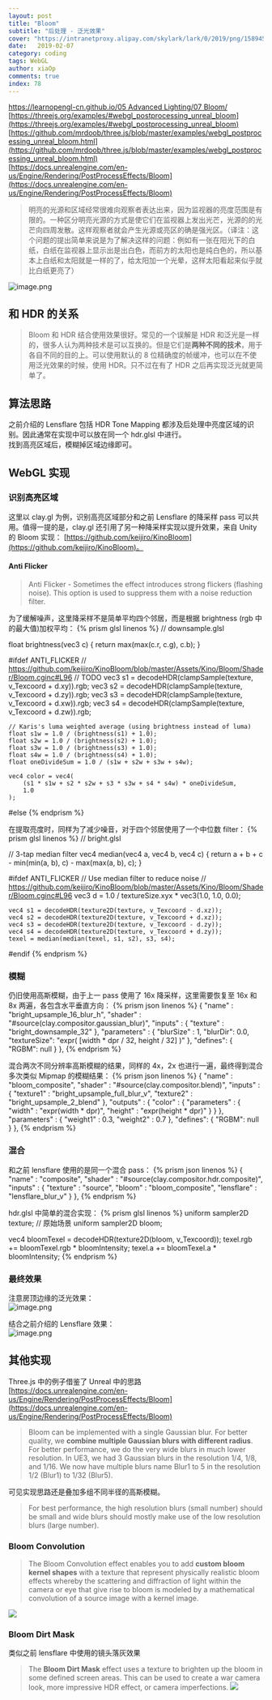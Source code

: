 ```yaml
---
layout: post
title: "Bloom"
subtitle: "后处理 - 泛光效果"
cover: "https://intranetproxy.alipay.com/skylark/lark/0/2019/png/158945/1549445823462-fbd7bfdc-88d5-4b4c-8ec4-49be5b013dea.png#align=left&display=inline&height=798&linkTarget=_blank&name=image.png&originHeight=1596&originWidth=2778&size=2161808&width=1389"
date:   2019-02-07
category: coding
tags: WebGL
author: xiaOp
comments: true
index: 78
---
```


[https://learnopengl-cn.github.io/05 Advanced Lighting/07 Bloom/](https://learnopengl-cn.github.io/05%20Advanced%20Lighting/07%20Bloom/)<br />[https://threejs.org/examples/#webgl_postprocessing_unreal_bloom](https://threejs.org/examples/#webgl_postprocessing_unreal_bloom)<br />[https://github.com/mrdoob/three.js/blob/master/examples/webgl_postprocessing_unreal_bloom.html](https://github.com/mrdoob/three.js/blob/master/examples/webgl_postprocessing_unreal_bloom.html)<br />[https://docs.unrealengine.com/en-us/Engine/Rendering/PostProcessEffects/Bloom](https://docs.unrealengine.com/en-us/Engine/Rendering/PostProcessEffects/Bloom)

> 明亮的光源和区域经常很难向观察者表达出来，因为监视器的亮度范围是有限的。一种区分明亮光源的方式是使它们在监视器上发出光芒，光源的的光芒向四周发散。这样观察者就会产生光源或亮区的确是强光区。（译注：这个问题的提出简单来说是为了解决这样的问题：例如有一张在阳光下的白纸，白纸在监视器上显示出是出白色，而前方的太阳也是纯白色的，所以基本上白纸和太阳就是一样的了，给太阳加一个光晕，这样太阳看起来似乎就比白纸更亮了）

![image.png](https://intranetproxy.alipay.com/skylark/lark/0/2019/png/158945/1549444409237-b8f87a00-16f9-4b53-807e-43b972422c7e.png#align=left&display=inline&height=218&linkTarget=_blank&name=image.png&originHeight=203&originWidth=696&size=229565&width=746)

## 和 HDR 的关系
> Bloom 和 HDR 结合使用效果很好。常见的一个误解是 HDR 和泛光是一样的，很多人认为两种技术是可以互换的。但是它们是**两种不同的技术**，用于各自不同的目的上。可以使用默认的 8 位精确度的帧缓冲，也可以在不使用泛光效果的时候，使用 HDR。只不过在有了 HDR 之后再实现泛光就更简单了。


## 算法思路

之前介绍的 Lensflare 包括 HDR Tone Mapping 都涉及后处理中亮度区域的识别。因此通常在实现中可以放在同一个 hdr.glsl 中进行。<br />找到高亮区域后，模糊掉区域边缘即可。

## WebGL 实现

### 识别高亮区域

这里以 clay.gl 为例，识别高亮区域部分和之前 Lensflare 的降采样 pass 可以共用。值得一提的是，clay.gl 还引用了另一种降采样实现以提升效果，来自 Unity 的 Bloom 实现： [https://github.com/keijiro/KinoBloom](https://github.com/keijiro/KinoBloom)。

#### Anti Flicker
> Anti Flicker - Sometimes the effect introduces strong flickers (flashing noise). This option is used to suppress them with a noise reduction filter.


为了缓解噪声，这里降采样不是简单平均四个邻居，而是根据 brightness (rgb 中的最大值)加权平均：
{% prism glsl linenos %}
// downsample.glsl

float brightness(vec3 c)
{
    return max(max(c.r, c.g), c.b);
}

#ifdef ANTI_FLICKER
    // https://github.com/keijiro/KinoBloom/blob/master/Assets/Kino/Bloom/Shader/Bloom.cginc#L96
    // TODO
    vec3 s1 = decodeHDR(clampSample(texture, v_Texcoord + d.xy)).rgb;
    vec3 s2 = decodeHDR(clampSample(texture, v_Texcoord + d.zy)).rgb;
    vec3 s3 = decodeHDR(clampSample(texture, v_Texcoord + d.xw)).rgb;
    vec3 s4 = decodeHDR(clampSample(texture, v_Texcoord + d.zw)).rgb;

    // Karis's luma weighted average (using brightness instead of luma)
    float s1w = 1.0 / (brightness(s1) + 1.0);
    float s2w = 1.0 / (brightness(s2) + 1.0);
    float s3w = 1.0 / (brightness(s3) + 1.0);
    float s4w = 1.0 / (brightness(s4) + 1.0);
    float oneDivideSum = 1.0 / (s1w + s2w + s3w + s4w);

    vec4 color = vec4(
        (s1 * s1w + s2 * s2w + s3 * s3w + s4 * s4w) * oneDivideSum,
        1.0
    );
#else
{% endprism %}

在提取亮度时，同样为了减少噪音，对于四个邻居使用了一个中位数 filter：
{% prism glsl linenos %}
// bright.glsl

// 3-tap median filter
vec4 median(vec4 a, vec4 b, vec4 c)
{
    return a + b + c - min(min(a, b), c) - max(max(a, b), c);
}

#ifdef ANTI_FLICKER
    // Use median filter to reduce noise
    // https://github.com/keijiro/KinoBloom/blob/master/Assets/Kino/Bloom/Shader/Bloom.cginc#L96
    vec3 d = 1.0 / textureSize.xyx * vec3(1.0, 1.0, 0.0);

    vec4 s1 = decodeHDR(texture2D(texture, v_Texcoord - d.xz));
    vec4 s2 = decodeHDR(texture2D(texture, v_Texcoord + d.xz));
    vec4 s3 = decodeHDR(texture2D(texture, v_Texcoord - d.zy));
    vec4 s4 = decodeHDR(texture2D(texture, v_Texcoord + d.zy));
    texel = median(median(texel, s1, s2), s3, s4);

#endif
{% endprism %}

### 模糊

仍旧使用高斯模糊，由于上一 pass 使用了 16x 降采样，这里需要恢复至 16x 和 8x 两遍，各包含水平垂直方向：
{% prism json linenos %}
{
  "name" : "bright_upsample_16_blur_h",
  "shader" : "#source(clay.compositor.gaussian_blur)",
  "inputs" : {
    "texture" : "bright_downsample_32"
  },
  "parameters" : {
    "blurSize" : 1,
    "blurDir": 0.0,
    "textureSize": "expr( [width * dpr / 32, height / 32] )"
  },
  "defines": {
    "RGBM": null
  }
},
{% endprism %}

混合两次不同分辨率高斯模糊的结果，同样的 4x，2x 也进行一遍，最终得到混合多次类似 Mipmap 的模糊结果：
{% prism json linenos %}
{
  "name" : "bloom_composite",
  "shader" : "#source(clay.compositor.blend)",
  "inputs" : {
    "texture1" : "bright_upsample_full_blur_v",
    "texture2" : "bright_upsample_2_blend"
  },
  "outputs" : {
    "color" : {
      "parameters" : {
        "width" : "expr(width * dpr)",
        "height" : "expr(height * dpr)"
      }
    }
  },
  "parameters" : {
    "weight1" : 0.3,
    "weight2" : 0.7
  },
  "defines": {
    "RGBM": null
  }
},
{% endprism %}

### 混合

和之前 lensflare 使用的是同一个混合 pass：
{% prism json linenos %}
{
  "name" : "composite",
  "shader" : "#source(clay.compositor.hdr.composite)",
  "inputs" : {
    "texture" : "source",
    "bloom" : "bloom_composite",
    "lensflare" : "lensflare_blur_v"
  }
},
{% endprism %}

hdr.glsl 中简单的混合实现：
{% prism glsl linenos %}
uniform sampler2D texture; // 原始场景
uniform sampler2D bloom;

vec4 bloomTexel = decodeHDR(texture2D(bloom, v_Texcoord));
texel.rgb += bloomTexel.rgb * bloomIntensity;
texel.a += bloomTexel.a * bloomIntensity;
{% endprism %}

### 最终效果

注意房顶边缘的泛光效果：<br />![image.png](https://intranetproxy.alipay.com/skylark/lark/0/2019/png/158945/1549445823462-fbd7bfdc-88d5-4b4c-8ec4-49be5b013dea.png#align=left&display=inline&height=798&linkTarget=_blank&name=image.png&originHeight=1596&originWidth=2778&size=2161808&width=1389)

结合之前介绍的 Lensflare 效果：<br />![image.png](https://intranetproxy.alipay.com/skylark/lark/0/2019/png/158945/1549445679708-824e27c1-071a-4f07-9429-32528233eaa1.png#align=left&display=inline&height=798&linkTarget=_blank&name=image.png&originHeight=1596&originWidth=2778&size=3348870&width=1389)

## 其他实现

Three.js 中的例子借鉴了 Unreal 中的思路<br />[https://docs.unrealengine.com/en-us/Engine/Rendering/PostProcessEffects/Bloom](https://docs.unrealengine.com/en-us/Engine/Rendering/PostProcessEffects/Bloom)

> Bloom can be implemented with a single Gaussian blur. For better quality, we **combine multiple Gaussian blurs with different radius**. For better performance, we do the very wide blurs in much lower resolution. In UE3, we had 3 Gaussian blurs in the resolution 1/4, 1/8, and 1/16. We now have multiple blurs name Blur1 to 5 in the resolution 1/2 (Blur1) to 1/32 (Blur5).


可见实现思路还是叠加多组不同半径的高斯模糊。
> For best performance, the high resolution blurs (small number) should be small and wide blurs should mostly make use of the low resolution blurs (large number).


### Bloom Convolution
> The Bloom Convolution effect enables you to add **custom bloom kernel shapes** with a texture that represent physically realistic bloom effects whereby the scattering and diffraction of light within the camera or eye that give rise to bloom is modeled by a mathematical convolution of a source image with a kernel image.

![](https://intranetproxy.alipay.com/skylark/lark/0/2019/png/158945/1549453759165-8bb73674-14f2-48d7-9105-af9a56a62397.png#align=left&display=inline&height=422&linkTarget=_blank&originHeight=447&originWidth=790&size=0&width=746)

### Bloom Dirt Mask

类似之前 lensflare 中使用的镜头落灰效果
> The **Bloom Dirt Mask** effect uses a texture to brighten up the bloom in some defined screen areas. This can be used to create a war camera look, more impressive HDR effect, or camera imperfections.
> []()
> ![](https://intranetproxy.alipay.com/skylark/lark/0/2019/png/158945/1549458705455-1ed05598-2f2d-4227-a023-ca578172b4ff.png#align=left&display=inline&height=440&linkTarget=_blank&originHeight=857&originWidth=1197&size=0&width=614)


